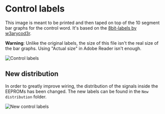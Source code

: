 # Control labels

This image is meant to be printed and then taped on top of the 10 segment bar graphs for the control word.
It's based on the [8bit-labels by w3arycod3r](https://github.com/w3arycod3r/8bit-labels).

**Warning**: Unlike the original labels, the size of this file isn't the real size of the bar graphs. Using "Actual size" in Adobe Reader isn't enough.

![Control labels](https://github.com/p-rivero/CESCA/blob/master/CESC%20Computer/Control%20labels/control%20labels.jpg?raw=true)


## New distribution

In order to greatly improve wiring, the distribution of the signals inside the EEPROMs has been changed. The new labels can be found in the `New distribution` folder.

![New control labels](https://github.com/p-rivero/CESCA/blob/master/CESC%20Computer/Control%20labels/New%20distribution/control%20labels.jpg?raw=true)